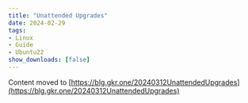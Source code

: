 ```yaml
---
title: "Unattended Upgrades"
date: 2024-02-29
tags:
- Linux
- Guide
- Ubuntu22
show_downloads: [false]
---
```


Content moved to [https://blg.gkr.one/20240312UnattendedUpgrades](https://blg.gkr.one/20240312UnattendedUpgrades)
